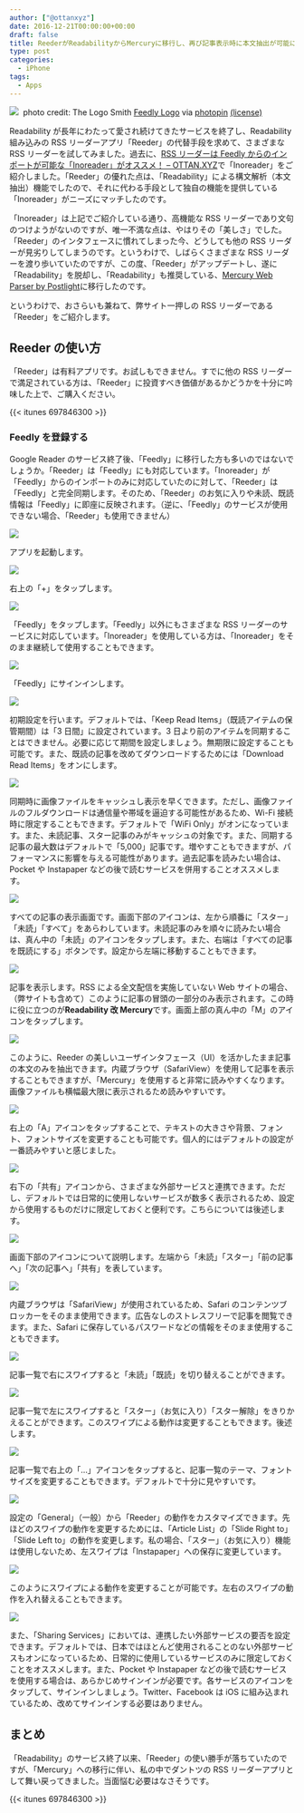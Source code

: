 ```yaml
---
author: ["@ottanxyz"]
date: 2016-12-21T00:00:00+00:00
draft: false
title: ReederがReadabilityからMercuryに移行し、再び記事表示時に本文抽出が可能に
type: post
categories:
  - iPhone
tags:
  - Apps
---
```


![](161221-585a16739b9b2.jpg)
 photo credit: The Logo Smith [Feedly Logo](http://www.flickr.com/photos/49734147@N00/4853880084) via [photopin](http://photopin.com) [(license)](https://creativecommons.org/licenses/by-nc-nd/2.0/)

Readability が長年にわたって愛され続けてきたサービスを終了し、Readability 組み込みの RSS リーダーアプリ「Reeder」の代替手段を求めて、さまざまな RSS リーダーを試してみました。過去に、[RSS リーダーは Feedly からのインポートが可能な「Inoreader」がオススメ！ – OTTAN.XYZ](/posts/2016/11/rss-reader-inoreader-readability-5213/)で「Inoreader」をご紹介しました。「Reeder」の優れた点は、「Readability」による構文解析（本文抽出）機能でしたので、それに代わる手段として独自の機能を提供している「Inoreader」がニーズにマッチしたのです。

「Inoreader」は上記でご紹介している通り、高機能な RSS リーダーであり文句のつけようがないのですが、唯一不満な点は、やはりその「美しさ」でした。「Reeder」のインタフェースに慣れてしまった今、どうしても他の RSS リーダーが見劣りしてしまうのです。というわけで、しばらくさまざまな RSS リーダーを渡り歩いていたのですが、この度、「Reeder」がアップデートし、遂に「Readability」を脱却し、「Readability」も推奨している、[Mercury Web Parser by Postlight](https://mercury.postlight.com/web-parser/)に移行したのです。

というわけで、おさらいも兼ねて、弊サイト一押しの RSS リーダーである「Reeder」をご紹介します。

## Reeder の使い方

「Reeder」は有料アプリです。お試しもできません。すでに他の RSS リーダーで満足されている方は、「Reeder」に投資すべき価値があるかどうかを十分に吟味した上で、ご購入ください。

{{< itunes 697846300 >}}

### Feedly を登録する

Google Reader のサービス終了後、「Feedly」に移行した方も多いのではないでしょうか。「Reeder」は「Feedly」にも対応しています。「Inoreader」が「Feedly」からのインポートのみに対応していたのに対して、「Reeder」は「Feedly」と完全同期します。そのため、「Reeder」のお気に入りや未読、既読情報は「Feedly」に即座に反映されます。（逆に、「Feedly」のサービスが使用できない場合、「Reeder」も使用できません）

![](161221-585a0ea7c92d6.png)

アプリを起動します。

![](161221-585a0eaf1e4c9.png)

右上の「+」をタップします。

![](161221-585a0eb589fc8.png)

「Feedly」をタップします。「Feedly」以外にもさまざまな RSS リーダーのサービスに対応しています。「Inoreader」を使用している方は、「Inoreader」をそのまま継続して使用することもできます。

![](161221-585a0ebb64a66.png)

「Feedly」にサインインします。

![](161221-585a0ec03f4ff.png)

初期設定を行います。デフォルトでは、「Keep Read Items」（既読アイテムの保管期間）は「3 日間」に設定されています。3 日より前のアイテムを同期することはできません。必要に応じて期間を設定しましょう。無期限に設定することも可能です。また、既読の記事を改めてダウンロードするためには「Download Read Items」をオンにします。

![](161221-585a0ed15d26e.png)

同期時に画像ファイルをキャッシュし表示を早くできます。ただし、画像ファイルのフルダウンロードは通信量や帯域を逼迫する可能性があるため、Wi-Fi 接続時に限定することもできます。デフォルトで「WiFi Only」がオンになっています。また、未読記事、スター記事のみがキャッシュの対象です。また、同期する記事の最大数はデフォルトで「5,000」記事です。増やすこともできますが、パフォーマンスに影響を与える可能性があります。過去記事を読みたい場合は、Pocket や Instapaper などの後で読むサービスを併用することオススメします。

![](161221-585a0ed785b23.png)

すべての記事の表示画面です。画面下部のアイコンは、左から順番に「スター」「未読」「すべて」をあらわしています。未読記事のみを順々に読みたい場合は、真ん中の「未読」のアイコンをタップします。また、右端は「すべての記事を既読にする」ボタンです。設定から左端に移動することもできます。

![](161221-585a0edcbe1c5.png)

記事を表示します。RSS による全文配信を実施していない Web サイトの場合、（弊サイトも含めて）このように記事の冒頭の一部分のみ表示されます。この時に役に立つのが**Readability 改 Mercury**です。画面上部の真ん中の「M」のアイコンをタップします。

![](161221-585a0ee2aebf4.png)

このように、Reeder の美しいユーザインタフェース（UI）を活かしたまま記事の本文のみを抽出できます。内蔵ブラウザ（SafariView）を使用して記事を表示することもできますが、「Mercury」を使用すると非常に読みやすくなります。画像ファイルも横幅最大限に表示されるため読みやすいです。

![](161221-585a0eea074a0.png)

右上の「A」アイコンをタップすることで、テキストの大きさや背景、フォント、フォントサイズを変更することも可能です。個人的にはデフォルトの設定が一番読みやすいと感じました。

![](161221-585a0ef0de660.png)

右下の「共有」アイコンから、さまざまな外部サービスと連携できます。ただし、デフォルトでは日常的に使用しないサービスが数多く表示されるため、設定から使用するものだけに限定しておくと便利です。こちらについては後述します。

![](161221-585a0ef81ffda.png)

画面下部のアイコンについて説明します。左端から「未読」「スター」「前の記事へ」「次の記事へ」「共有」を表しています。

![](161221-585a0eff39671.png)

内蔵ブラウザは「SafariView」が使用されているため、Safari のコンテンツブロッカーをそのまま使用できます。広告なしのストレスフリーで記事を閲覧できます。また、Safari に保存しているパスワードなどの情報をそのまま使用することもできます。

![](161221-585a0f05b2c2d.png)

記事一覧で右にスワイプすると「未読」「既読」を切り替えることができます。

![](161221-585a0f0c02060.png)

記事一覧で左にスワイプすると「スター」（お気に入り）「スター解除」をきりかえることができます。このスワイプによる動作は変更することもできます。後述します。

![](161221-585a0f12c328c.png)

記事一覧で右上の「…」アイコンをタップすると、記事一覧のテーマ、フォントサイズを変更することもできます。デフォルトで十分に見やすいです。

![](161221-585a0f19057b7.png)

設定の「General」（一般）から「Reeder」の動作をカスタマイズできます。先ほどのスワイプの動作を変更するためには、「Article List」の「Slide Right to」「Slide Left to」の動作を変更します。私の場合、「スター」（お気に入り）機能は使用しないため、左スワイプは「Instapaper」への保存に変更しています。

![](161221-585a0f2016d6f.png)

このようにスワイプによる動作を変更することが可能です。左右のスワイプの動作を入れ替えることもできます。

![](161221-585a0f268cc72.png)

また、「Sharing Services」においては、連携したい外部サービスの要否を設定できます。デフォルトでは、日本ではほとんど使用されることのない外部サービスもオンになっているため、日常的に使用しているサービスのみに限定しておくことをオススメします。また、Pocket や Instapaper などの後で読むサービスを使用する場合は、あらかじめサインインが必要です。各サービスのアイコンをタップして、サインインしましょう。Twitter、Facebook は iOS に組み込まれているため、改めてサインインする必要はありません。

## まとめ

「Readability」のサービス終了以来、「Reeder」の使い勝手が落ちていたのですが、「Mercury」への移行に伴い、私の中でダントツの RSS リーダーアプリとして舞い戻ってきました。当面悩む必要はなさそうです。

{{< itunes 697846300 >}}

